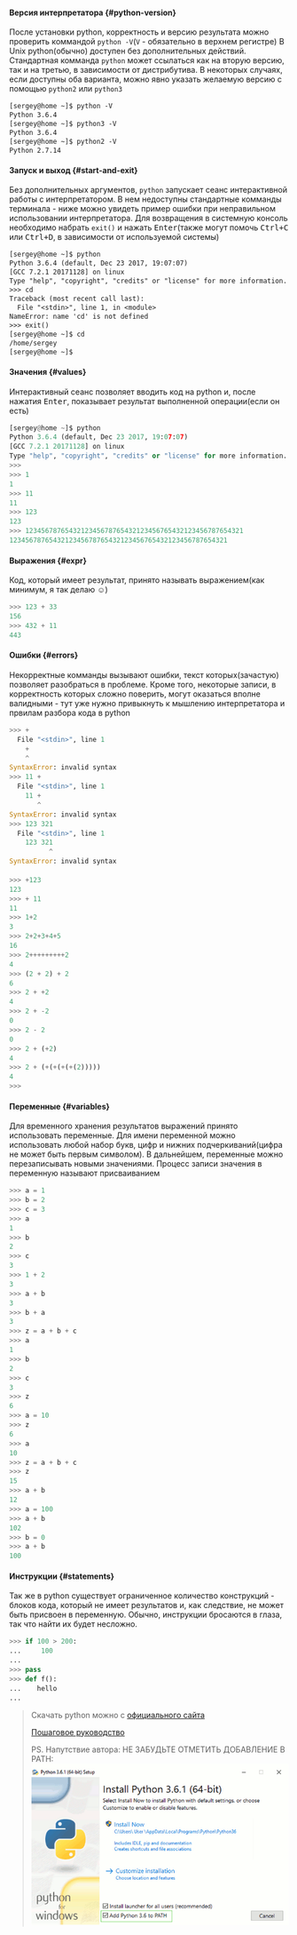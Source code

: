 #### Версия интерпретатора {#python-version}

После установки python, корректность и версию результата можно проверить коммандой `python -V`(`V` - обязательно в верхнем регистре)
В Unix python(обычно) доступен без дополнительных действий. Стандартная комманда `python` может ссылаться как на вторую версию, так и на третью, в зависимости от дистрибутива. В некоторых случаях, если доступны оба варианта, можно явно указать желаемую версию с помощью `python2` или `python3`

```
[sergey@home ~]$ python -V
Python 3.6.4
[sergey@home ~]$ python3 -V
Python 3.6.4
[sergey@home ~]$ python2 -V
Python 2.7.14
```

#### Запуск и выход {#start-and-exit}

Без дополнительных аргументов, `python` запускает сеанс интерактивной работы с интерпретатором. В нем недоступны стандартные комманды терминала - ниже можно увидеть пример ошибки при неправильном использовании интерпретатора. Для возвращения в системную консоль необходимо набрать `exit()` и нажать <kbd>Enter</kbd>(также могут помочь <kbd>Ctrl+C</kbd> или <kbd>Ctrl+D</kbd>, в зависимости от используемой системы)

```
[sergey@home ~]$ python
Python 3.6.4 (default, Dec 23 2017, 19:07:07)
[GCC 7.2.1 20171128] on linux
Type "help", "copyright", "credits" or "license" for more information.
>>> cd
Traceback (most recent call last):
  File "<stdin>", line 1, in <module>
NameError: name 'cd' is not defined
>>> exit()
[sergey@home ~]$ cd
/home/sergey
[sergey@home ~]$
```

#### Значения {#values}

Интерактивный сеанс позволяет вводить код на python и, после нажатия <kbd>Enter</kbd>, показывает результат выполненной операции(если он есть)

```python
[sergey@home ~]$ python
Python 3.6.4 (default, Dec 23 2017, 19:07:07)
[GCC 7.2.1 20171128] on linux
Type "help", "copyright", "credits" or "license" for more information.
>>>
>>> 1
1
>>> 11
11
>>> 123
123
>>> 1234567876543212345678765432123456765432123456787654321
1234567876543212345678765432123456765432123456787654321
```

#### Выражения {#expr}

Код, который имеет результат, принято называть выражением(как минимум, я так делаю ☺)

```python
>>> 123 + 33
156
>>> 432 + 11
443
```

#### Ошибки {#errors}

Некорректные комманды вызывают ошибки, текст которых(зачастую) позволяет разобраться в проблеме.
Кроме того, некоторые записи, в корректность которых сложно поверить, могут оказаться вполне валидными - тут уже нужно привыкнуть к мышлению интерпретатора и првилам разбора кода в python

```python
>>> +
  File "<stdin>", line 1
    +
    ^
SyntaxError: invalid syntax
>>> 11 +
  File "<stdin>", line 1
    11 +
       ^
SyntaxError: invalid syntax
>>> 123 321
  File "<stdin>", line 1
    123 321
          ^
SyntaxError: invalid syntax

>>> +123
123
>>> + 11
11
>>> 1+2
3
>>> 2+2+3+4+5
16
>>> 2+++++++++2
4
>>> (2 + 2) + 2
6
>>> 2 + +2
4
>>> 2 + -2
0
>>> 2 - 2
0
>>> 2 + (+2)
4
>>> 2 + (+(+(+(+(2)))))
4
>>>
```

#### Переменные {#variables}

Для временного хранения результатов выражений принято использовать переменные. Для имени переменной можно использовать любой набор букв, цифр и нижних подчеркиваний(цифра не может быть первым символом). В дальнейшем, переменные можно перезаписывать новыми значениями. Процесс записи значения в переменную называют присваиванием

```python
>>> a = 1
>>> b = 2
>>> c = 3
>>> a
1
>>> b
2
>>> c
3
>>> 1 + 2
3
>>> a + b
3
>>> b + a
3
>>> z = a + b + c
>>> a
1
>>> b
2
>>> c
3
>>> z
6
>>> a = 10
>>> z
6
>>> a
10
>>> z = a + b + c
>>> z
15
>>> a + b
12
>>> a = 100
>>> a + b
102
>>> b = 0
>>> a + b
100
```

#### Инструкции {#statements}

Так же в python существует ограниченное количество конструкций - блоков кода, который не имеет результатов и, как следствие, не может быть присвоен в переменную. Обычно, инструкции бросаются в глаза, так что найти их будет несложно.

```python
>>> if 100 > 200:
...     100
...
>>> pass
>>> def f():
...    hello
...
```

> Скачать python можно с [официального сайта](https://www.python.org/downloads/windows/)
>
> [Пошаговое руководство](https://python-scripts.com/install-python-windows)
>
> PS. Напутствие автора: НЕ ЗАБУДЬТЕ ОТМЕТИТЬ ДОБАВЛЕНИЕ В PATH: ![installer](../static/python-installation-options.png)
